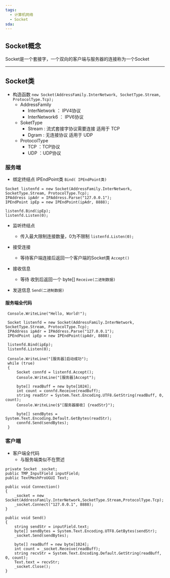 ```yaml
---
tags:
  - 计算机网络
  - Socket
sda:
---
```




## Socket概念
Socket是一个套接字，一个双向的客户端与服务器的连接称为一个Socket

***

## Socket类
- 构造函数
`new Socket(AddressFamily.InterNetwork, SocketType.Stream, ProtocolType.Tcp);`
	- AddressFamily 
		 - InterNetwork ： IPV4协议
		 - InterNetwork6 ： IPV6协议
	- SoketType
		- Stream : 流式套接字协议需要连接 适用于 TCP
		- Dgram : 无连接协议 适用于 UDP
	- ProtocolType
		- TCP ：TCP协议
		- UDP ：UDP协议

### 服务端
- 绑定终结点 IPEndPoint类
`Bind( IPEndPoint类)`

```
Socket listenfd = new Socket(AddressFamily.InterNetwork, SocketType.Stream, ProtocolType.Tcp);
IPAddress ipAdr = IPAddress.Parse("127.0.0.1");
IPEndPoint ipEp = new IPEndPoint(ipAdr, 8888);

listenfd.Bind(ipEp);
listenfd.Listen(0);
```

- 监听终结点
	- 传入最大限制连接数量，0为不限制
`listenfd.Listen(0);`

- 接受连接
	- 等待客户端连接后返回一个客户端的Socket类
`Accept()`

- 接收信息
	- 等待 收到后返回一个 byte[]
`Receive(二进制数据)`

- 发送信息
`Send(二进制数据)`

#### 服务端全代码
```
 Console.WriteLine("Hello, World!");

 Socket listenfd = new Socket(AddressFamily.InterNetwork, SocketType.Stream, ProtocolType.Tcp);
 IPAddress ipAdr = IPAddress.Parse("127.0.0.1");
 IPEndPoint ipEp = new IPEndPoint(ipAdr, 8888);

 listenfd.Bind(ipEp);
 listenfd.Listen(0);

 Console.WriteLine("[服务器]启动成功");
 while (true)
 {
     Socket connfd = listenfd.Accept();
     Console.WriteLine("[服务器]Accept");
     
     byte[] readBuff = new byte[1024];
     int count = connfd.Receive(readBuff);
     string readStr = System.Text.Encoding.UTF8.GetString(readBuff, 0, count);
     Console.WriteLine($"[服务器接收] {readStr}");

     byte[] sendBytes = System.Text.Encoding.Default.GetBytes(readStr);
     connfd.Send(sendBytes);
 }
```


### 客户端
- 客户端全代码
	- 与服务端类似不在赘述

```
private Socket _socket;  
public TMP_InputField inputField;  
public TextMeshProUGUI Text;  
  
public void Connection()  
{  
    _socket = new Socket(AddressFamily.InterNetwork,SocketType.Stream,ProtocolType.Tcp);  
    _socket.Connect("127.0.0.1", 8888);  
}  
  
public void Send()  
{  
    string sendStr = inputField.text;  
    byte[] sendBytes = System.Text.Encoding.UTF8.GetBytes(sendStr);  
    _socket.Send(sendBytes);  
  
    byte[] readBuff = new byte[1024];  
    int count = _socket.Receive(readBuff);  
    string recvStr = System.Text.Encoding.Default.GetString(readBuff, 0, count);  
    Text.text = recvStr;  
    _socket.Close();  
}
```